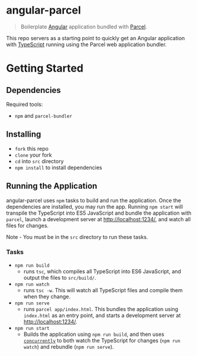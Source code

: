 # angular-parcel
> Boilerplate [Angular](https://angular.io/) application bundled with [Parcel](https://parceljs.org/).

This repo servers as a starting point to quickly get an Angular application with [TypeScript](https://www.typescriptlang.org/) running using the Parcel web application bundler. 

# Getting Started

## Dependencies
Required tools:
 - `npm` and `parcel-bundler`
 
 ## Installing
 - `fork` this repo
 - `clone` your fork
 - `cd` into `src` directory
 - `npm install` to install dependencies
 
 ## Running the Application
 angular-parcel uses `npm` tasks to build and run the application. Once the dependencies are installed, you may run the app. Running `npm start` will transpile the TypeScript into ES5 JavaScript and bundle the application with `parcel`, launch a development server at [http://localhost:1234/](http://localhost:1234/), and watch all files for changes.
 
 Note - You must be in the `src` directory to run these tasks.
 
 ### Tasks
 - `npm run build`
      - runs `tsc`, which compiles all TypeScript into ES6 JavaScript, and output the files to `src/build/`.
 - `npm run watch`
      - runs `tsc -w`. This will watch all TypeScript files and compile them when they change.
 - `npm run serve`
      - runs `parcel app/index.html`. This bundles the application using `index.html` as an entry point, and starts a development server at [http://localhost:1234/](http://localhost:1234/).
 - `npm run start`
      - Builds the application using `npm run build`, and then uses [`concurrently`](https://www.npmjs.com/package/concurrently) to both watch the TypeScript for changes (`npm run watch`) and rebundle (`npm run serve`). 
